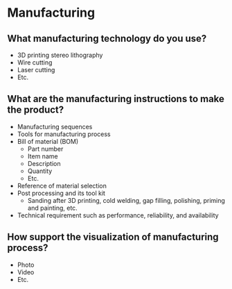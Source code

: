 # **Manufacturing**

## **What manufacturing technology do you use?**

- 3D printing stereo lithography
- Wire cutting 
- Laser cutting
- Etc.

## **What are the manufacturing instructions to make the product?**

- Manufacturing sequences
- Tools for manufacturing process
- Bill of material (BOM)
  - Part number
  - Item name
  - Description
  - Quantity
  - Etc.
- Reference of material selection
- Post processing and its tool kit 
  - Sanding after 3D printing, cold welding, gap filling, polishing, priming and painting, etc.  
- Technical requirement such as performance, reliability, and availability

## **How support the visualization of manufacturing process?**

- Photo 
- Video 
- Etc.
